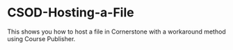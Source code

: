 # CSOD-Hosting-a-File
This shows you how to host a file in Cornerstone with a workaround method using Course Publisher.
